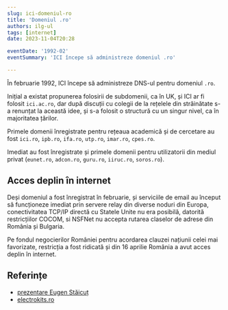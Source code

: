 ```yaml
---
slug: ici-domeniul-ro
title: 'Domeniul .ro'
authors: ilg-ul
tags: [internet]
date: 2023-11-04T20:28

eventDate: '1992-02'
eventSummary: 'ICI începe să administreze domeniul .ro'

---
```


În februarie 1992, ICI începe să administreze DNS-ul pentru domeniul `.ro`.

<!-- truncate -->

Inițial a existat propunerea folosirii de subdomenii, ca în UK, și ICI ar
fi folosit `ici.ac.ro`, dar după discuții cu colegii de la rețelele din
străinătate s-a renunțat la această idee, și s-a folosit o structură
cu un singur nivel, ca în majoritatea țărilor.

Primele domenii înregistrate pentru rețeaua academică și de cercetare au fost
`ici.ro`, `ipb.ro`, `ifa.ro`, `utp.ro`, `imar.ro`, `cpes.ro`.

Imediat au fost înregistrate și primele domenii pentru utilizatorii din mediul
privat (`eunet.ro`, `adcon.ro`, `guru.ro`, `iiruc.ro`, `soros.ro`).

## Acces deplin în internet

Deși domeniul a fost înregistrat în februarie, și serviciile de email au
început să funcționeze imediat prin servere relay din diverse noduri din
Europa, conectivitatea TCP/IP directă cu Statele Unite nu era posibilă,
datorită restricțiilor COCOM, si NSFNet nu accepta rutarea claselor de
adrese din România și Bulgaria.

Pe fondul negocierilor României
pentru acordarea clauzei națiunii celei mai favorizate, restricția a fost
ridicată și din 16 aprilie România a avut acces deplin în internet.

## Referințe

- [prezentare Eugen Stăicuț](https://www.youtube.com/watch?v=grpiDxhkgmU)
- [electrokits.ro](https://www.electrokits.ro/scurt-istoric-al-internetului-in-romania/)
